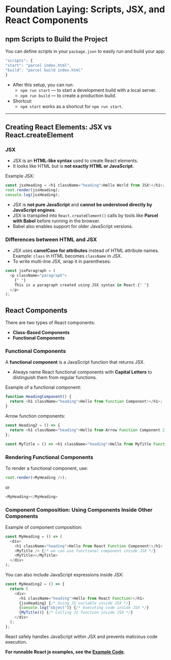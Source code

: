 # Foundation Laying: Scripts, JSX, and React Components

## npm Scripts to Build the Project

You can define scripts in your `package.json` to easily run and build your app:

```js
"scripts": {
"start": "parcel index.html",
"build": "parcel build index.html"
}
```

- After this setup, you can run:
  - `npm run start` — to start a development build with a local server.
  - `npm run build` — to create a production build.
- Shortcut:
  - `npm start` works as a shortcut for `npm run start`.

---

## Creating React Elements: JSX vs React.createElement

### JSX

- JSX is an **HTML-like syntax** used to create React elements.
- It looks like HTML but is **not exactly HTML or JavaScript**.

Example JSX:

```js
const jsxHeading = <h1 className="heading">Hello World from JSX!</h1>;
root.render(jsxHeading);
console.log(jsxHeading);
```

- JSX is **not pure JavaScript** and **cannot be understood directly by JavaScript engines**.
- JSX is transpiled into `React.createElement()` calls by tools like **Parcel with Babel** before running in the browser.
- Babel also enables support for older JavaScript versions.

### Differences between HTML and JSX

- JSX uses **camelCase for attributes** instead of HTML attribute names.  
  Example: `class` in HTML becomes `className` in JSX.
- To write multi-line JSX, wrap it in parentheses:

```js
const jsxParagraph = (
  <p className="paragraph">
    {" "}
    This is a paragraph created using JSX syntax in React.{" "}
  </p>
);
```

## React Components

There are two types of React components:

- **Class-Based Components**
- **Functional Components**

### Functional Components

A **functional component** is a JavaScript function that returns JSX.

- Always name React functional components with **Capital Letters** to distinguish them from regular functions.

Example of a functional component:

```js
function HeadingComponent() {
  return <h1 className="heading">Hello from Function Component!</h1>;
}
```

Arrow function components:

```js
const Heading2 = () => {
  return <h1 className="heading">Hello from Arrow Function Component 2!</h1>;
};

const MyTitle = () => <h1 className="heading">Hello from MyTitle Function!</h1>;
```

### Rendering Functional Components

To render a functional component, use:

```js
root.render(<MyHeading />);
```

or

```js
<MyHeading></MyHeading>
```

### Component Composition: Using Components Inside Other Components

Example of component composition:

```js
const MyHeading = () => (
  <div>
    <h1 className="heading">Hello from React Function Component!</h1>
    <MyTitle /> {/* we can use functional component inside JSX */}
    <MyTitle></MyTitle>
  </div>
);
```

You can also include JavaScript expressions inside JSX:

```js
const MyHeading2 = () => {
  return (
    <div>
      <h1 className="heading">Hello from React Function!</h1>
      {jsxHeading} {/* Using JS variable inside JSX */}
      {console.log("object")} {/* Executing code inside JSX */}
      {MyTitle()} {/* Calling JS function inside JSX */}
    </div>
  );
};
```

React safely handles JavaScript within JSX and prevents malicious code execution.

**For runnable React js examples, see the [Example Code](../../examples/basics/3-jsx-and-functional-components).**
